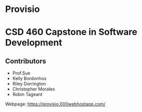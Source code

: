 # Provisio
# CSD 460 Capstone in Software Development
## Contributors
- Prof.Sue
- Kelly Bordonhos
- Riley Dorrington
- Christopher Morales
- Robin Tageant


Webpage: https://provisio.000webhostapp.com/
